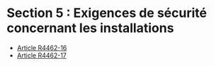 # Section 5 : Exigences de sécurité concernant les installations

* [Article R4462-16](./LEGIARTI000028140617.md)
* [Article R4462-17](./LEGIARTI000028140633.md)
